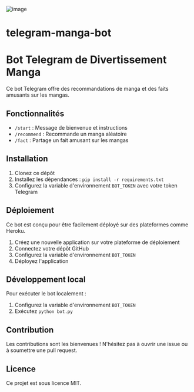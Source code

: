 ![image](https://telegra.ph/file/762447bfdb73f7bd20b9d.jpg)

# telegram-manga-bot

# Bot Telegram de Divertissement Manga

Ce bot Telegram offre des recommandations de manga et des faits amusants sur les mangas.

## Fonctionnalités

- `/start` : Message de bienvenue et instructions
- `/recommend` : Recommande un manga aléatoire
- `/fact` : Partage un fait amusant sur les mangas

## Installation

1. Clonez ce dépôt
2. Installez les dépendances : `pip install -r requirements.txt`
3. Configurez la variable d'environnement `BOT_TOKEN` avec votre token Telegram

## Déploiement

Ce bot est conçu pour être facilement déployé sur des plateformes comme Heroku.

1. Créez une nouvelle application sur votre plateforme de déploiement
2. Connectez votre dépôt GitHub
3. Configurez la variable d'environnement `BOT_TOKEN`
4. Déployez l'application

## Développement local

Pour exécuter le bot localement :

1. Configurez la variable d'environnement `BOT_TOKEN`
2. Exécutez `python bot.py`

## Contribution

Les contributions sont les bienvenues ! N'hésitez pas à ouvrir une issue ou à soumettre une pull request.

## Licence

Ce projet est sous licence MIT.
